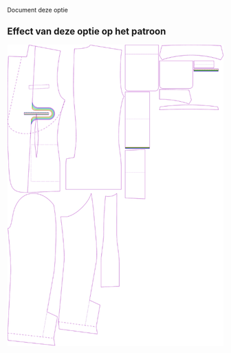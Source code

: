 ---
---

<Fixme>

Document deze optie

</Fixme>

## Effect van deze optie op het patroon
![Deze afbeelding toont het effect van deze optie door meerdere varianten die een andere waarde hebben voor deze optie te vervangen](jaeger_innerpocketweltheight_sample.svg "Effect van deze optie op het patroon")